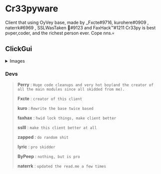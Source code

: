 # Cr33pyware

Client that using OyVey base, made by _Fxcte#9716, kurohere#0909 , naterrk#6969 , SSLWasTaken 🐴#9123 and FaxHack™#1211
Cr33py is best pvper,coder, and the richest person ever. Cope nns.💀

## ClickGui

<details>
 <summary>Images</summary>

![](https://cdn.discordapp.com/attachments/876463640415469568/883904657267781662/unknown.png)
![](https://cdn.discordapp.com/attachments/876463640415469568/883906555651711006/unknown.png)
![](https://cdn.discordapp.com/attachments/876463640415469568/883907019982135296/unknown.png)
![](https://cdn.discordapp.com/attachments/876463640415469568/883908901836308480/Capture.PNG)
</details>

### Devs



> **Perry** : `Huge code cleanups and very hot boy(and the creator of all the main modules since all skidded from me).`
>
> **Fxcte** : `creator of this client`
>
> **kuro** : `Rewrite the base twice based`
>
> **faxhax** : `hwid lock things, make client better`
>
> **sslll** : `make this client better at all`
>
>**zapped** : `do random shit`
>
> **lyric** : `pro skidder`
> 
> **ByPeep** : `nothing, but is pro`
>
> **naterrk** : `updated the read.me a few times `
>
